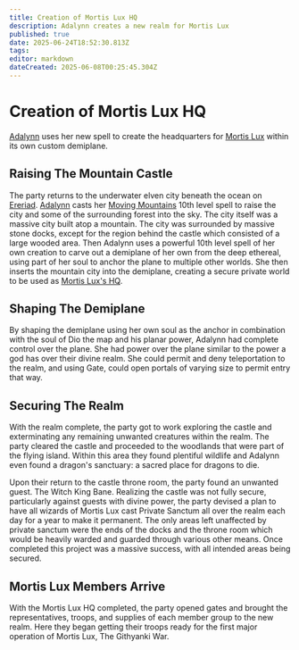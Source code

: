 ```yaml
---
title: Creation of Mortis Lux HQ
description: Adalynn creates a new realm for Mortis Lux
published: true
date: 2025-06-24T18:52:30.813Z
tags: 
editor: markdown
dateCreated: 2025-06-08T00:25:45.304Z
---
```


# Creation of Mortis Lux HQ
[Adalynn](/characters/adalynn) uses her new spell to create the headquarters for [Mortis Lux](/organizations/mortis-lux) within its own custom demiplane.


## Raising The Mountain Castle
The party returns to the underwater elven city beneath the ocean on [Ereriad](/locations/Ereriad). [Adalynn](/characters/adalynn) casts her [Moving Mountains](/Spells/Moving-Mountains) 10th level spell to raise the city and some of the surrounding forest into the sky. The city itself was a massive city built atop a mountain. The city was surrounded by massive stone docks, except for the region behind the castle which consisted of a large wooded area. Then Adalynn uses a powerful 10th level spell of her own creation to carve out a demiplane of her own from the deep ethereal, using part of her soul to anchor the plane to multiple other worlds. She then inserts the mountain city into the demiplane, creating a secure private world to be used as [Mortis Lux's HQ](/locations/mortis-lux-hq). 


## Shaping The Demiplane
By shaping the demiplane using her own soul as the anchor in combination with the soul of Dio the map and his planar power, Adalynn had complete control over the plane. She had power over the plane similar to the power a god has over their divine realm. She could permit and deny teleportation to the realm, and using Gate, could open portals of varying size to permit entry that way. 


## Securing The Realm
With the realm complete, the party got to work exploring the castle and exterminating any remaining unwanted creatures within the realm. The party cleared the castle and proceeded to the woodlands that were part of the flying island. Within this area they found plentiful wildlife and Adalynn even found a dragon's sanctuary: a sacred place for dragons to die.

Upon their return to the castle throne room, the party found an unwanted guest. The Witch King Bane. Realizing the castle was not fully secure, particularly against guests with divine power, the party devised a plan to have all wizards of Mortis Lux cast Private Sanctum all over the realm each day for a year to make it permanent. The only areas left unaffected by private sanctum were the ends of the docks and the throne room which would be heavily warded and guarded through various other means. Once completed this project was a massive success, with all intended areas being secured.


## Mortis Lux Members Arrive
With the Mortis Lux HQ completed, the party opened gates and brought the representatives, troops, and supplies of each member group to the new realm. Here they began getting their troops ready for the first major operation of Mortis Lux, The Githyanki War. 